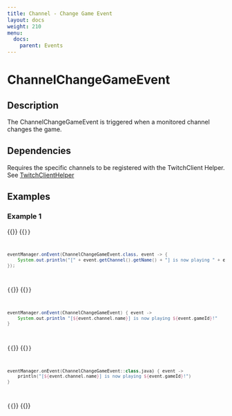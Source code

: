 ```yaml
---
title: Channel - Change Game Event
layout: docs
weight: 210
menu: 
  docs:
    parent: Events
---
```


# ChannelChangeGameEvent

## Description

The ChannelChangeGameEvent is triggered when a monitored channel changes the game.

## Dependencies

Requires the specific channels to be registered with the TwitchClient Helper. See [TwitchClientHelper](../twitch4j/client-helper)

## Examples

### Example 1

{{<codeblocks>}}
{{<code Java>}}
```java
eventManager.onEvent(ChannelChangeGameEvent.class, event -> {
	System.out.println("[" + event.getChannel().getName() + "] is now playing " + event.getGameId() + "!");
});
```
{{</code>}}
{{<code Groovy>}}
```groovy
eventManager.onEvent(ChannelChangeGameEvent) { event ->
	System.out.println "[${event.channel.name}] is now playing ${event.gameId}!"
}
```
{{</code>}}
{{<code Kotlin>}}
```kotlin
eventManager.onEvent(ChannelChangeGameEvent::class.java) { event ->
	println("[${event.channel.name}] is now playing ${event.gameId}!")
}
```
{{</code>}}
{{</codeblocks>}}
